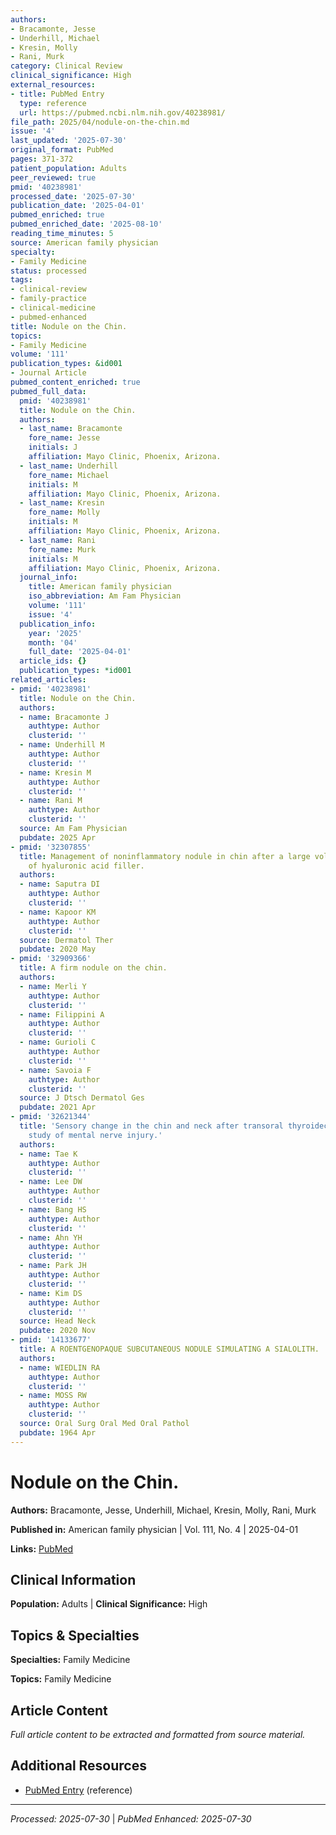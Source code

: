 ```yaml
---
authors:
- Bracamonte, Jesse
- Underhill, Michael
- Kresin, Molly
- Rani, Murk
category: Clinical Review
clinical_significance: High
external_resources:
- title: PubMed Entry
  type: reference
  url: https://pubmed.ncbi.nlm.nih.gov/40238981/
file_path: 2025/04/nodule-on-the-chin.md
issue: '4'
last_updated: '2025-07-30'
original_format: PubMed
pages: 371-372
patient_population: Adults
peer_reviewed: true
pmid: '40238981'
processed_date: '2025-07-30'
publication_date: '2025-04-01'
pubmed_enriched: true
pubmed_enriched_date: '2025-08-10'
reading_time_minutes: 5
source: American family physician
specialty:
- Family Medicine
status: processed
tags:
- clinical-review
- family-practice
- clinical-medicine
- pubmed-enhanced
title: Nodule on the Chin.
topics:
- Family Medicine
volume: '111'
publication_types: &id001
- Journal Article
pubmed_content_enriched: true
pubmed_full_data:
  pmid: '40238981'
  title: Nodule on the Chin.
  authors:
  - last_name: Bracamonte
    fore_name: Jesse
    initials: J
    affiliation: Mayo Clinic, Phoenix, Arizona.
  - last_name: Underhill
    fore_name: Michael
    initials: M
    affiliation: Mayo Clinic, Phoenix, Arizona.
  - last_name: Kresin
    fore_name: Molly
    initials: M
    affiliation: Mayo Clinic, Phoenix, Arizona.
  - last_name: Rani
    fore_name: Murk
    initials: M
    affiliation: Mayo Clinic, Phoenix, Arizona.
  journal_info:
    title: American family physician
    iso_abbreviation: Am Fam Physician
    volume: '111'
    issue: '4'
  publication_info:
    year: '2025'
    month: '04'
    full_date: '2025-04-01'
  article_ids: {}
  publication_types: *id001
related_articles:
- pmid: '40238981'
  title: Nodule on the Chin.
  authors:
  - name: Bracamonte J
    authtype: Author
    clusterid: ''
  - name: Underhill M
    authtype: Author
    clusterid: ''
  - name: Kresin M
    authtype: Author
    clusterid: ''
  - name: Rani M
    authtype: Author
    clusterid: ''
  source: Am Fam Physician
  pubdate: 2025 Apr
- pmid: '32307855'
  title: Management of noninflammatory nodule in chin after a large volume bolus injection
    of hyaluronic acid filler.
  authors:
  - name: Saputra DI
    authtype: Author
    clusterid: ''
  - name: Kapoor KM
    authtype: Author
    clusterid: ''
  source: Dermatol Ther
  pubdate: 2020 May
- pmid: '32909366'
  title: A firm nodule on the chin.
  authors:
  - name: Merli Y
    authtype: Author
    clusterid: ''
  - name: Filippini A
    authtype: Author
    clusterid: ''
  - name: Gurioli C
    authtype: Author
    clusterid: ''
  - name: Savoia F
    authtype: Author
    clusterid: ''
  source: J Dtsch Dermatol Ges
  pubdate: 2021 Apr
- pmid: '32621344'
  title: 'Sensory change in the chin and neck after transoral thyroidectomy: Prospective
    study of mental nerve injury.'
  authors:
  - name: Tae K
    authtype: Author
    clusterid: ''
  - name: Lee DW
    authtype: Author
    clusterid: ''
  - name: Bang HS
    authtype: Author
    clusterid: ''
  - name: Ahn YH
    authtype: Author
    clusterid: ''
  - name: Park JH
    authtype: Author
    clusterid: ''
  - name: Kim DS
    authtype: Author
    clusterid: ''
  source: Head Neck
  pubdate: 2020 Nov
- pmid: '14133677'
  title: A ROENTGENOPAQUE SUBCUTANEOUS NODULE SIMULATING A SIALOLITH.
  authors:
  - name: WIEDLIN RA
    authtype: Author
    clusterid: ''
  - name: MOSS RW
    authtype: Author
    clusterid: ''
  source: Oral Surg Oral Med Oral Pathol
  pubdate: 1964 Apr
---
```


# Nodule on the Chin.

**Authors:** Bracamonte, Jesse, Underhill, Michael, Kresin, Molly, Rani, Murk

**Published in:** American family physician | Vol. 111, No. 4 | 2025-04-01

**Links:** [PubMed](https://pubmed.ncbi.nlm.nih.gov/40238981/)

## Clinical Information

**Population:** Adults | **Clinical Significance:** High

## Topics & Specialties

**Specialties:** Family Medicine

**Topics:** Family Medicine

## Article Content

*Full article content to be extracted and formatted from source material.*

## Additional Resources

- [PubMed Entry](https://pubmed.ncbi.nlm.nih.gov/40238981/) (reference)

---

*Processed: 2025-07-30* | *PubMed Enhanced: 2025-07-30*
